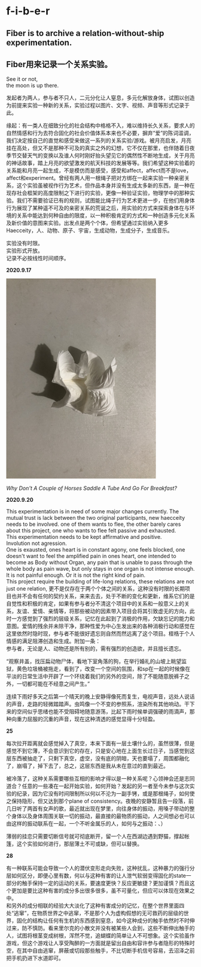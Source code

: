 # f-i-b-e-r

## Fiber is to archive a relation-without-ship experimentation.  
## Fiber用来记录一个关系实验。

See it or not,   
the moon is up there.

发起者为两人，参与者不只人，二元分化让人窒息，多元化解放身体，试图以创造为前提来实验一种新的关系，实验过程以图片、文字、视频、声音等形式记录于此。

缘起：有一类人在细致分化的社会结构中格格不入，难以维持长久关系，要求人的自然情感和行为去符合固化的社会价值体系本来也不必要，摒弃“爱”的陈词滥调，我们决定按自己的直觉和感受来做这一系列的关系实验/游戏。被月亮启发，月亮挂在高处，但又不是那种不可及的真实之外的幻想，它不仅在那里，也伴随着日夜季节交替天气的变换以及谁人何时刚好抬头望见它的偶然性不断地生成，关于月亮的神话故事，踏上月亮的欲望激发的航天科技的发展等等。我们希望这种实验着的关系能和月亮一起生成，不是模仿而是感受，感受和affect，affect而不是love，affect和experiment。曾经有两人用一根绳子把对方绑在一起来实验一种亲密关系，这个实验虽被视作行为艺术，但作品本身并没有生成太多新的东西，是一种在现存社会框架的高度限制之下进行的实验，更像一种验证实验，物理学中的那种实验。我们不需要验证已有的规则，试图能比绳子行为艺术更进一步，在他们用身体行为展现了某种遥不可及的亲密关系的荒诞之后，用实验的方式来探索身体在与环境的关系中能达到何种自由的限度，以一种积极肯定的方式和一种创造多元化关系及新价值的意图来实验。出发点是两个个体，但希望通过实验纳入更多Haecceity，人、动物、原子、宇宙，生成动物，生成分子，生成音乐。

实验没有时限。  
实验形式开放。  
记录不必按线性时间顺序。


**2020.9.17**

<img src="https://github.com/f-i-b-e-r/f-i-b-e-r.github.io/blob/master/fiber_pics/fiber01.jpg" width="400" height="533.3" />  

_Why Don't A Couple of Horses Saddle A Tube And Go For Breakfast?_ 


**2020.9.20**

This experimentation is in need of some major changes currently. The mutual trust is lack between the two original participants, new haecceity needs to be involved. one of them wants to flee, the other barely cares about this project, one who wants to flee felt passive and exhausted.   
This experimentation needs to be kept affirmative and positive.  
Involution not agression.  
One is exausted, ones heart is in constant agony, one feels blocked, one doesn't want to feel the amplified pain in ones heart, one intended to become as Body without Organ, any pain that is unable to pass through the whole body as pain wave, but only stays in one organ is not intense enough. It is not painful enough. Or it is not the right kind of pain.  
This project require the building of life-long relations, these relations are not just one relation, 更不是仅存在于两个个体之间的关系，这种没有时限的长期项目也并不会有任何的契约关系，来来去去，处于不断的变化和更新，维系它们的是自觉性和积极的肯定，如果有参与者分不清这个项目中的关系和一般意义上的关系，友谊、爱情、亲情等，将那些被动的因素带入项目会将其引致虚无的方向，此时一方感觉到了强烈的层级关系，记忆在此起到了消极的作用，欠缺忘记的能力和意图。爱情的残余并未除干净，那种性爱为中心生发出来的各种消极行动和感觉在这里依然时隐时现，参与者不能很好遗忘则自然而然远离了这个项目。桎梏于个人情感的满足阻滞创造和生成。附加一条：  
参与者，无论是人、动物还是所有别的，需有强烈的创造欲，并且擅长遗忘。
  
“观察井盖，找压扁动物尸体，看地下室角落的狗，在举行婚礼的山坡上眺望监狱，黄色垃圾桶被拖走，看到了，改变一个空间的氛围，和sp在一起的时候像在平淡的日常生活中开辟了一个环绕着我们的另外的空间，除了不能随意脱裤子之外，一切都可能在不经意之间产生。”  

连续下雨好多天之后第一个晴天的晚上安静得像死而复生，电视声音，远处人说话的声音，走路的轻微踏踏声。虫鸣像一个不变的参照系，渲染所有其他响动。干下来的空间似乎思绪也能不受阻碍地随意游荡，比起下雨时候单调强硬的雨滴声，那种向重力屈服的沉重的声音，现在这种清透的感觉显得十分轻盈。

**25**

每次拉开距离就会感觉掉入了真空，本来下面有一层土壤什么的，虽然很薄，但是感觉不到它薄，不会意识到它的存在，只是安心地在上面生长过日子，当感觉到这层东西被抽走了，只剩下真空，虚空，没有底的阴暗，天也要塌了，周围都融化了，崩塌了，掉下去了，总之，这层东西是我从未在意过的直到最近。
  
被冷落了，这种关系需要哪些互相的影响才得以是一种关系呢？心领神会还是志同道合？任意的一些凑在一起开始实验，如何开始？发起的另一者至今未参与这次实验的纪录，因为它没有时间限制所以何以不沦为一副手铐，或是那根绳子，如何使之保持隐形，但又达到那个plane of consistency。夜晚的安静暂且告一段落，前几日听了两首有女声的歌，最近就出现在梦里，向往身体的振动，用嗓子带动的整个身体以及身体周围关联一切的振动，最直接的最物质的振动，人之间想必也可以由这样的振动联系在一起，一个不听金属乐的人，如何与之振动：、）

薄弱的挂恋只需要切断信号就可彻底断开，留一个人在西湖边遇到野猫，撑起帐篷，这个实验如何进行，那层薄土不可或缺，但可以替换。   

**28**

有一种联系可能会导致一个人的潜伏变形走向失败，这种扰乱，这种暴力的强行分层如何区分，即便心里有数，何以与这种有害的让人泄气软弱变得固化的state一部分的触手保持一定的运动的关系，要速度更快？反应更敏捷？更加谨慎？而且这个更加是要比这种有害的成分多出很多很多，虽不可量化，但应可以体现在效果之中。  
和另外的成分相联的经验大大淡化了这种有害成分的记忆，在整个世界里面四处“逃窜”，在物质世界之中逃窜，不是那个人为虚构假想的无可救药的层级的世界，固化的结构让任何有生机的东西感到窒息，如今这种成分的触手依然时不时伸过来，防不慎防。看来里尔克的小散文并没有被某些人会到，这些不断伸出触手的人，试图将根茎变成树根，浑然不觉，追蝴蝶的简单让人不可想象。这个实验虽作游戏，但这个游戏让人享受陶醉的一方面就是留出自由和容许参与者隐形的特殊时空，在其中自由逃窜，屏蔽或切段那些触手，不比切断手机信号容易，去沼泽之前把手机扔进下水道即可。
